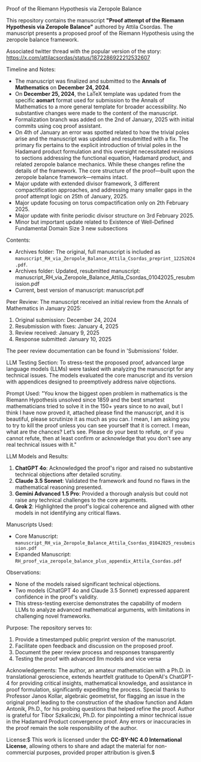 Proof of the Riemann Hypothesis via Zeropole Balance

This repository contains the manuscript **"Proof attempt of the Riemann Hypothesis via Zeropole Balance"** authored by Attila Csordas. The manuscript presents a proposed proof of the Riemann Hypothesis using the zeropole balance framework.

Associated twitter thread with the popular version of the story: https://x.com/attilacsordas/status/1872286922212532607

Timeline and Notes:
- The manuscript was finalized and submitted to the **Annals of Mathematics** on **December 24, 2024**.
- On **December 25, 2024**, the LaTeX template was updated from the specific **aomart** format used for submission to the Annals of Mathematics to a more general template for broader accessibility. No substantive changes were made to the content of the manuscript.
- Formalization branch was added on the 2nd of January, 2025 with initial commits using coq proof assistant.
- On 4th of January an error was spotted related to how the trivial poles arise and the manuscript was updated and resubmitted with a fix. The primary fix pertains to the explicit introduction of trivial poles in the Hadamard product formulation and this oversight necessitated revisions to sections addressing the functional equation, Hadamard product, and related zeropole balance mechanics. While these changes refine the details of the framework. The core structure of the proof—built upon the zeropole balance framework—remains intact.
- Major update with extended divisor framework, 3 different compactification approaches, and addressing many smaller gaps in the proof attempt logic on 25th of January, 2025.
- Major update focusing on torus compactification only on 2th February 2025.
- Major update with finite periodic divisor structure on 3rd February 2025.
- Minor but important update related to Existence of Well-Defined Fundamental Domain Size 3 new subsections

Contents:
- Archives folder: The original, full manuscript is included as `manuscript_RH_via_Zeropole_Balance_Attila_Csordas_preprint_12252024.pdf`.
- Archives folder: Updated, resubmitted  manuscript: manuscript_RH_via_Zeropole_Balance_Attila_Csordas_01042025_resubmission.pdf
- Current, best version of manuscript: manuscript.pdf

Peer Review:
The manuscript received an initial review from the Annals of Mathematics in January 2025:
1. Original submission: December 24, 2024
2. Resubmission with fixes: January 4, 2025
3. Review received: January 9, 2025
4. Response submitted: January 10, 2025

The peer review documentation can be found in 'Submissions' folder.

LLM Testing Section:
To stress-test the proposed proof, advanced large language models (LLMs) were tasked with analyzing the manuscript for any technical issues. The models evaluated the core manuscript and its version with appendices designed to preemptively address naive objections. 

Prompt Used:
"You know the biggest open problem in mathematics is the Riemann Hypothesis unsolved since 1859 and the best smartest mathematicians tried to solve it in the 150+ years since to no avail, but I think I have now proved it, attached please find the manuscript, and it is beautiful, please scrutinize it as much as you can. I mean, I am asking you to try to kill the proof unless you can see yourself that it is correct. I mean, what are the chances? Let’s see. Please do your best to refute, or if you cannot refute, then at least confirm or acknowledge that you don't see any real technical issues with it."

LLM Models and Results:
1. **ChatGPT 4o**: Acknowledged the proof's rigor and raised no substantive technical objections after detailed scrutiny.
2. **Claude 3.5 Sonnet**: Validated the framework and found no flaws in the mathematical reasoning presented.
3. **Gemini Advanced 1.5 Pro**: Provided a thorough analysis but could not raise any technical challenges to the core arguments.
4. **Grok 2**: Highlighted the proof's logical coherence and aligned with other models in not identifying any critical flaws.

Manuscripts Used:
- Core Manuscript: `manuscript_RH_via_Zeropole_Balance_Attila_Csordas_01042025_resubmission.pdf`
- Expanded Manuscript: `RH_proof_via_zeropole_balance_plus_appendix_Attila_Csordas.pdf`

Observations:
- None of the models raised significant technical objections.
- Two models (ChatGPT 4o and Claude 3.5 Sonnet) expressed apparent confidence in the proof's validity.
- This stress-testing exercise demonstrates the capability of modern LLMs to analyze advanced mathematical arguments, with limitations in challenging novel frameworks.

Purpose:
The repository serves to:
1. Provide a timestamped public preprint version of the manuscript.
2. Facilitate open feedback and discussion on the proposed proof.
3. Document the peer review process and responses transparently
4. Testing the proof with advanced llm models and vice versa

Acknowledgements:
The author, an amateur mathematician with a Ph.D. in translational geroscience, extends heartfelt gratitude to OpenAI's ChatGPT-4 for providing critical insights, mathematical knowledge, and assistance in proof formulation, significantly expediting the process. Special thanks to Professor Janos Kollar, algebraic geometrist, for flagging an issue in the original proof leading to the construction of the shadow function and Adam Antonik, Ph.D., for his probing questions that helped refine the proof. Author is grateful for Tibor Szkaliczki, Ph.D. for pinpointing a minor technical issue in the Hadamard Product convergence proof. 
Any errors or inaccuracies in the proof remain the sole responsibility of the author.

License:$
This work is licensed under the **CC-BY-NC 4.0 International License**, allowing others to share and adapt the material for non-commercial purposes, provided proper attribution is given.$
